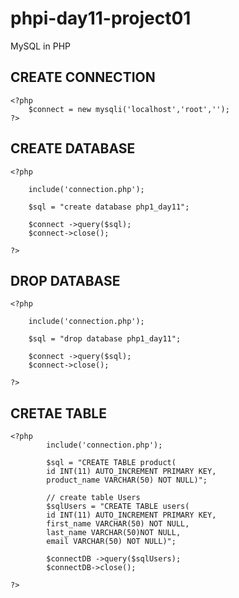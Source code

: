 # phpi-day11-project01
MySQL in PHP

## CREATE CONNECTION 

    <?php
        $connect = new mysqli('localhost','root','');
    ?>

## CREATE DATABASE

    <?php

        include('connection.php');

        $sql = "create database php1_day11";

        $connect ->query($sql);
        $connect->close();

    ?>

## DROP DATABASE

    <?php

        include('connection.php');

        $sql = "drop database php1_day11";

        $connect ->query($sql);
        $connect->close();

    ?>
## CRETAE TABLE
    <?php
            include('connection.php');

            $sql = "CREATE TABLE product(
            id INT(11) AUTO_INCREMENT PRIMARY KEY,
            product_name VARCHAR(50) NOT NULL)";

            // create table Users
            $sqlUsers = "CREATE TABLE users(
            id INT(11) AUTO_INCREMENT PRIMARY KEY,
            first_name VARCHAR(50) NOT NULL,
            last_name VARCHAR(50)NOT NULL,
            email VARCHAR(50) NOT NULL)";

            $connectDB ->query($sqlUsers);
            $connectDB->close();

    ?>
